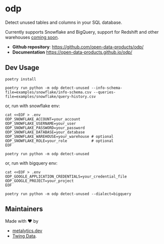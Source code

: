 # odp

<!--
[![Release](https://img.shields.io/github/v/release/open-data-products/odp)](https://img.shields.io/github/v/release/open-data-products/odp)
[![Build status](https://img.shields.io/github/actions/workflow/status/open-data-products/odp/main.yml?branch=main)](https://github.com/open-data-products/odp/actions/workflows/main.yml?query=branch%3Amain)
[![codecov](https://codecov.io/gh/open-data-products/odp/branch/main/graph/badge.svg)](https://codecov.io/gh/open-data-products/odp)
[![Commit activity](https://img.shields.io/github/commit-activity/m/open-data-products/odp)](https://img.shields.io/github/commit-activity/m/open-data-products/odp)
[![License](https://img.shields.io/github/license/open-data-products/odp)](https://img.shields.io/github/license/open-data-products/odp)
-->

Detect unused tables and columns in your SQL database.

Currently supports Snowflake and BigQuery, support for Redshift and other warehouses [coming soon](/open-data-products/odp/issues).

- **Github repository**: <https://github.com/open-data-products/odp/>
- **Documentation** <https://open-data-products.github.io/odp/>

## Dev Usage

    poetry install

    poetry run python -m odp detect-unused --info-schema-file=examples/snowflake/info-schema.csv --queries-file=examples/snowflake/query-history.csv

or, run with snowflake env:

    cat <<EOF > .env
    ODP_SNOWFLAKE_ACCOUNT=your_account
    ODP_SNOWFLAKE_USERNAME=your_user
    ODP_SNOWFLAKE_PASSWORD=your_password
    ODP_SNOWFLAKE_DATABASE=your_database
    ODP_SNOWFLAKE_WAREHOUSE=your_warehouse # optional
    ODP_SNOWFLAKE_ROLE=your_role           # optional
    EOF

    poetry run python -m odp detect-unused

or, run with bigquery env:

    cat <<EOF > .env
    ODP_GOOGLE_APPLICATION_CREDENTIALS=your_credential_file
    ODP_GOOGLE_PROJECT=your_project
    EOF

    poetry run python -m odp detect-unused --dialect=bigquery

## Maintainers

Made with :heart: by

- [metalytics.dev](https://metalytics.dev)
- [Twing Data](https://twingdata.com).
